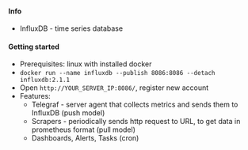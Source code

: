 #### Info
* InfluxDB - time series database

#### Getting started
* Prerequisites: linux with installed docker
* `docker run --name influxdb --publish 8086:8086 --detach influxdb:2.1.1`
* Open `http://YOUR_SERVER_IP:8086/`, register new account
* Features:
    * Telegraf - server agent that collects metrics and sends them to InfluxDB (push model)
    * Scrapers - periodically sends http request to URL, to get data in prometheus format (pull model)
    * Dashboards, Alerts, Tasks (cron)
